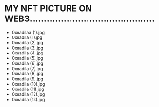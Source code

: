 # MY NFT PICTURE ON WEB3............................................
- 0xnadilaa (1).jpg
- 0xnadila (1).jpg
- 0xnadila (2).jpg
- 0xnadila (3).jpg
- 0xnadila (4).jpg
- 0xnadila (5).jpg
- 0xnadila (6).jpg
- 0xnadila (7).jpg
- 0xnadila (8).jpg
- 0xnadila (9).jpg
- 0xnadila (10).jpg
- 0xnadila (11).jpg
- 0xnadila (12).jpg
- 0xnadila (13).jpg

